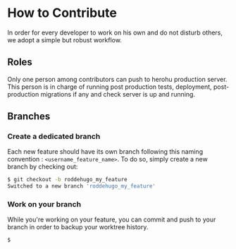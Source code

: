 # How to Contribute

In order for every developer to work on his own and do not disturb others, we adopt a simple but robust workflow.

## Roles

Only one person among contributors can push to herohu production server. This person is in charge of running post production tests, deployment, post-production migrations if any and check server is up and running.

## Branches

### Create a dedicated branch

Each new feature should have its own branch following this naming convention : `<username_feature_name>`. To do so, simply create a new branch by checking out:

```bash
$ git checkout -b roddehugo_my_feature
Switched to a new branch 'roddehugo_my_feature'
```

### Work on your branch

While you're working on your feature, you can commit and push to your branch in order to backup your worktree history.


```bash
$ 
```
